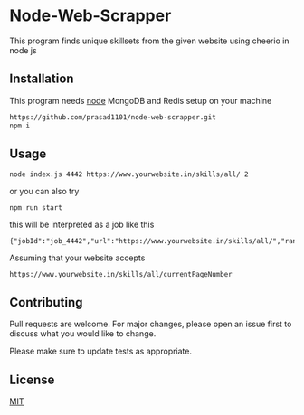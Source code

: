 # Node-Web-Scrapper

This program finds unique skillsets from the given website using cheerio in node js

## Installation

This program needs [node](https://nodejs.org/en/download/) MongoDB and Redis setup on your machine
```bash
https://github.com/prasad1101/node-web-scrapper.git
npm i
```

## Usage

```
node index.js 4442 https://www.yourwebsite.in/skills/all/ 2

```
or you can also try
```
npm run start
```

this will be interpreted as a job like this
```
{"jobId":"job_4442","url":"https://www.yourwebsite.in/skills/all/","range":"2","status":"NEW"}
```
Assuming that your website accepts

```
https://www.yourwebsite.in/skills/all/currentPageNumber
```

## Contributing
Pull requests are welcome. For major changes, please open an issue first to discuss what you would like to change.

Please make sure to update tests as appropriate.

## License
[MIT](https://choosealicense.com/licenses/mit/)
